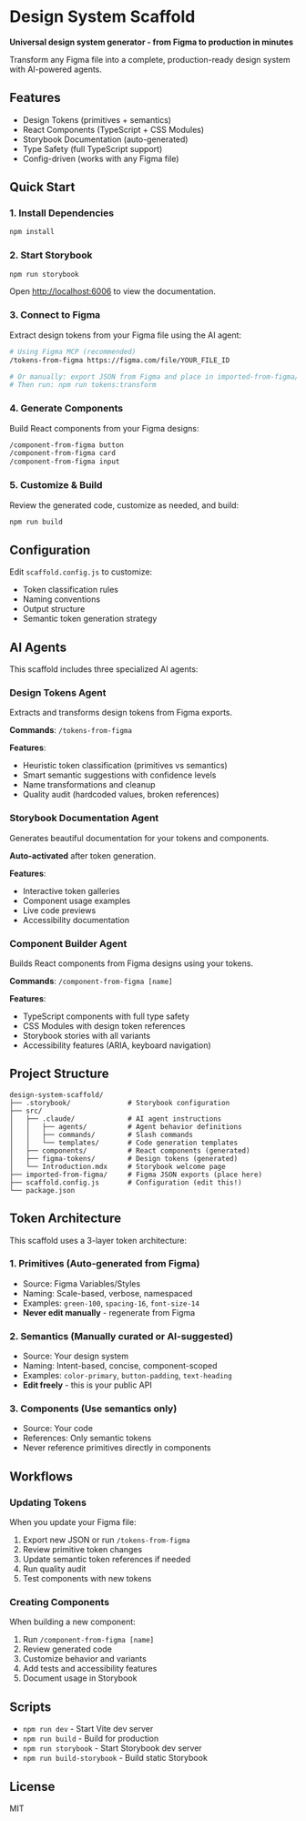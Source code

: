 # Design System Scaffold

**Universal design system generator - from Figma to production in minutes**

Transform any Figma file into a complete, production-ready design system with AI-powered agents.

## Features

- Design Tokens (primitives + semantics)
- React Components (TypeScript + CSS Modules)
- Storybook Documentation (auto-generated)
- Type Safety (full TypeScript support)
- Config-driven (works with any Figma file)

## Quick Start

### 1. Install Dependencies

```bash
npm install
```

### 2. Start Storybook

```bash
npm run storybook
```

Open [http://localhost:6006](http://localhost:6006) to view the documentation.

### 3. Connect to Figma

Extract design tokens from your Figma file using the AI agent:

```bash
# Using Figma MCP (recommended)
/tokens-from-figma https://figma.com/file/YOUR_FILE_ID

# Or manually: export JSON from Figma and place in imported-from-figma/
# Then run: npm run tokens:transform
```

### 4. Generate Components

Build React components from your Figma designs:

```bash
/component-from-figma button
/component-from-figma card
/component-from-figma input
```

### 5. Customize & Build

Review the generated code, customize as needed, and build:

```bash
npm run build
```

## Configuration

Edit `scaffold.config.js` to customize:

- Token classification rules
- Naming conventions
- Output structure
- Semantic token generation strategy

## AI Agents

This scaffold includes three specialized AI agents:

### Design Tokens Agent
Extracts and transforms design tokens from Figma exports.

**Commands**: `/tokens-from-figma`

**Features**:
- Heuristic token classification (primitives vs semantics)
- Smart semantic suggestions with confidence levels
- Name transformations and cleanup
- Quality audit (hardcoded values, broken references)

### Storybook Documentation Agent
Generates beautiful documentation for your tokens and components.

**Auto-activated** after token generation.

**Features**:
- Interactive token galleries
- Component usage examples
- Live code previews
- Accessibility documentation

### Component Builder Agent
Builds React components from Figma designs using your tokens.

**Commands**: `/component-from-figma [name]`

**Features**:
- TypeScript components with full type safety
- CSS Modules with design token references
- Storybook stories with all variants
- Accessibility features (ARIA, keyboard navigation)

## Project Structure

```
design-system-scaffold/
├── .storybook/              # Storybook configuration
├── src/
│   ├── .claude/             # AI agent instructions
│   │   ├── agents/          # Agent behavior definitions
│   │   ├── commands/        # Slash commands
│   │   └── templates/       # Code generation templates
│   ├── components/          # React components (generated)
│   ├── figma-tokens/        # Design tokens (generated)
│   └── Introduction.mdx     # Storybook welcome page
├── imported-from-figma/     # Figma JSON exports (place here)
├── scaffold.config.js       # Configuration (edit this!)
└── package.json
```

## Token Architecture

This scaffold uses a 3-layer token architecture:

### 1. Primitives (Auto-generated from Figma)
- Source: Figma Variables/Styles
- Naming: Scale-based, verbose, namespaced
- Examples: `green-100`, `spacing-16`, `font-size-14`
- **Never edit manually** - regenerate from Figma

### 2. Semantics (Manually curated or AI-suggested)
- Source: Your design system
- Naming: Intent-based, concise, component-scoped
- Examples: `color-primary`, `button-padding`, `text-heading`
- **Edit freely** - this is your public API

### 3. Components (Use semantics only)
- Source: Your code
- References: Only semantic tokens
- Never reference primitives directly in components

## Workflows

### Updating Tokens

When you update your Figma file:

1. Export new JSON or run `/tokens-from-figma`
2. Review primitive token changes
3. Update semantic token references if needed
4. Run quality audit
5. Test components with new tokens

### Creating Components

When building a new component:

1. Run `/component-from-figma [name]`
2. Review generated code
3. Customize behavior and variants
4. Add tests and accessibility features
5. Document usage in Storybook

## Scripts

- `npm run dev` - Start Vite dev server
- `npm run build` - Build for production
- `npm run storybook` - Start Storybook dev server
- `npm run build-storybook` - Build static Storybook

## License

MIT
